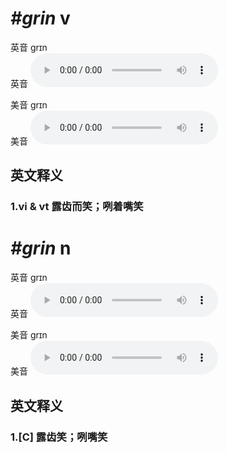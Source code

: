 # ***\#grin*** v
英音 ɡrɪn  
英音
<audio src="./media/grin1_AAC.aac" controls="controls"></audio>

美音 ɡrɪn  
美音
<audio src="./media/grin1_AAC.aac" controls="controls"></audio>



  

英文释义
---
### 1.**vi & vt 露齿而笑；咧着嘴笑**  


# ***\#grin*** n
英音 ɡrɪn  
英音
<audio src="./media/grin1_AAC.aac" controls="controls"></audio>

美音 ɡrɪn  
美音
<audio src="./media/grin1_AAC.aac" controls="controls"></audio>



  

英文释义
---
### 1.**[C] 露齿笑；咧嘴笑**  



